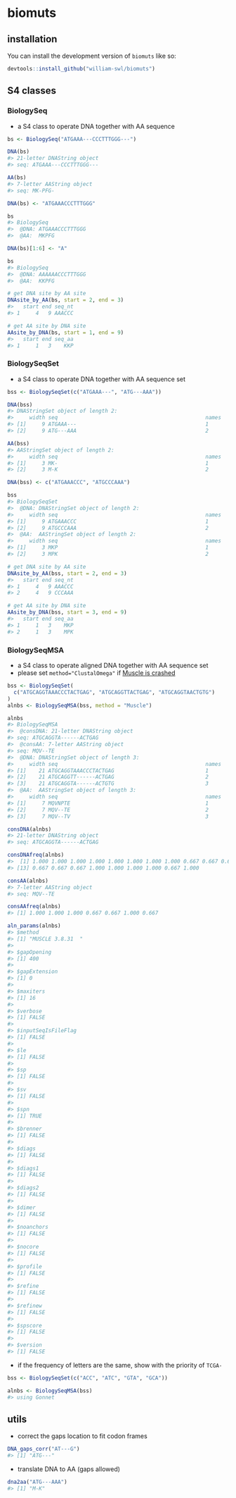 
<!-- README.md is generated from README.Rmd. Please edit that file -->

# biomuts

<!-- badges: start -->
<!-- badges: end -->

## installation

You can install the development version of `biomuts` like so:

``` r
devtools::install_github("william-swl/biomuts")
```

## S4 classes

### BiologySeq

- a S4 class to operate DNA together with AA sequence

``` r
bs <- BiologySeq("ATGAAA---CCCTTTGGG---")

DNA(bs)
#> 21-letter DNAString object
#> seq: ATGAAA---CCCTTTGGG---

AA(bs)
#> 7-letter AAString object
#> seq: MK-PFG-

DNA(bs) <- "ATGAAACCCTTTGGG"

bs
#> BiologySeq
#>  @DNA: ATGAAACCCTTTGGG
#>  @AA:  MKPFG

DNA(bs)[1:6] <- "A"

bs
#> BiologySeq
#>  @DNA: AAAAAACCCTTTGGG
#>  @AA:  KKPFG

# get DNA site by AA site
DNAsite_by_AA(bs, start = 2, end = 3)
#>   start end seq_nt
#> 1     4   9 AAACCC

# get AA site by DNA site
AAsite_by_DNA(bs, start = 1, end = 9)
#>   start end seq_aa
#> 1     1   3    KKP
```

### BiologySeqSet

- a S4 class to operate DNA together with AA sequence set

``` r
bss <- BiologySeqSet(c("ATGAAA---", "ATG---AAA"))

DNA(bss)
#> DNAStringSet object of length 2:
#>     width seq                                               names               
#> [1]     9 ATGAAA---                                         1
#> [2]     9 ATG---AAA                                         2

AA(bss)
#> AAStringSet object of length 2:
#>     width seq                                               names               
#> [1]     3 MK-                                               1
#> [2]     3 M-K                                               2

DNA(bss) <- c("ATGAAACCC", "ATGCCCAAA")

bss
#> BiologySeqSet 
#>  @DNA: DNAStringSet object of length 2:
#>     width seq                                               names               
#> [1]     9 ATGAAACCC                                         1
#> [2]     9 ATGCCCAAA                                         2
#>  @AA:  AAStringSet object of length 2:
#>     width seq                                               names               
#> [1]     3 MKP                                               1
#> [2]     3 MPK                                               2

# get DNA site by AA site
DNAsite_by_AA(bss, start = 2, end = 3)
#>   start end seq_nt
#> 1     4   9 AAACCC
#> 2     4   9 CCCAAA

# get AA site by DNA site
AAsite_by_DNA(bss, start = 3, end = 9)
#>   start end seq_aa
#> 1     1   3    MKP
#> 2     1   3    MPK
```

### BiologySeqMSA

- a S4 class to operate aligned DNA together with AA sequence set
- please set `method="ClustalOmega"` if [Muscle is
  crashed](https://stackoverflow.com/questions/76663781/using-msa-package-in-r-and-it-is-crashing)

``` r
bss <- BiologySeqSet(
  c("ATGCAGGTAAACCCTACTGAG", "ATGCAGGTTACTGAG", "ATGCAGGTAACTGTG")
)
alnbs <- BiologySeqMSA(bss, method = "Muscle")

alnbs
#> BiologySeqMSA 
#>  @consDNA: 21-letter DNAString object
#> seq: ATGCAGGTA------ACTGAG
#>  @consAA: 7-letter AAString object
#> seq: MQV--TE
#>  @DNA: DNAStringSet object of length 3:
#>     width seq                                               names               
#> [1]    21 ATGCAGGTAAACCCTACTGAG                             1
#> [2]    21 ATGCAGGTT------ACTGAG                             2
#> [3]    21 ATGCAGGTA------ACTGTG                             3
#>  @AA:  AAStringSet object of length 3:
#>     width seq                                               names               
#> [1]     7 MQVNPTE                                           1
#> [2]     7 MQV--TE                                           2
#> [3]     7 MQV--TV                                           3

consDNA(alnbs)
#> 21-letter DNAString object
#> seq: ATGCAGGTA------ACTGAG

consDNAfreq(alnbs)
#>  [1] 1.000 1.000 1.000 1.000 1.000 1.000 1.000 1.000 0.667 0.667 0.667 0.667
#> [13] 0.667 0.667 0.667 1.000 1.000 1.000 1.000 0.667 1.000

consAA(alnbs)
#> 7-letter AAString object
#> seq: MQV--TE

consAAfreq(alnbs)
#> [1] 1.000 1.000 1.000 0.667 0.667 1.000 0.667

aln_params(alnbs)
#> $method
#> [1] "MUSCLE 3.8.31  "
#> 
#> $gapOpening
#> [1] 400
#> 
#> $gapExtension
#> [1] 0
#> 
#> $maxiters
#> [1] 16
#> 
#> $verbose
#> [1] FALSE
#> 
#> $inputSeqIsFileFlag
#> [1] FALSE
#> 
#> $le
#> [1] FALSE
#> 
#> $sp
#> [1] FALSE
#> 
#> $sv
#> [1] FALSE
#> 
#> $spn
#> [1] TRUE
#> 
#> $brenner
#> [1] FALSE
#> 
#> $diags
#> [1] FALSE
#> 
#> $diags1
#> [1] FALSE
#> 
#> $diags2
#> [1] FALSE
#> 
#> $dimer
#> [1] FALSE
#> 
#> $noanchors
#> [1] FALSE
#> 
#> $nocore
#> [1] FALSE
#> 
#> $profile
#> [1] FALSE
#> 
#> $refine
#> [1] FALSE
#> 
#> $refinew
#> [1] FALSE
#> 
#> $spscore
#> [1] FALSE
#> 
#> $version
#> [1] FALSE
```

- if the frequency of letters are the same, show with the priority of
  `TCGA-`

``` r
bss <- BiologySeqSet(c("ACC", "ATC", "GTA", "GCA"))

alnbs <- BiologySeqMSA(bss)
#> using Gonnet
```

## utils

- correct the gaps location to fit codon frames

``` r
DNA_gaps_corr("AT---G")
#> [1] "ATG---"
```

- translate DNA to AA (gaps allowed)

``` r
dna2aa("ATG---AAA")
#> [1] "M-K"
```
